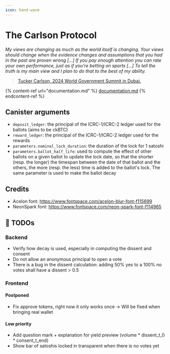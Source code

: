 ```yaml
---
icon: hand-wave
---
```


# The Carlson Protocol

_My views are changing as much as the world itself is changing. Your views should change when the evidence changes and assumptions that you had in the past are proven wrong \[...] If you pay enough attention you can rate your own performance, just as if you're betting on sports \[...] To tell the truth is my main view and I plan to do that to the best of my ability._

> [Tucker Carlson, 2024 World Government Summit in Dubai.](https://youtu.be/mMXikZM\_O80?si=bSkrQ0C2GeTJe7TV\&t=118)

{% content-ref url="documentation.md" %}
[documentation.md](documentation.md)
{% endcontent-ref %}

## Canister arguments

* `deposit_ledger`: the principal of the ICRC-1/ICRC-2 ledger used for the ballots (aims to be ckBTC)
* `reward_ledger`: the principal of the ICRC-1/ICRC-2 ledger used for the rewards
* `parameters.nominal_lock_duration`: the duration of the lock for 1 satoshi
* `parameters.ballot_half_life`: used to compute the effect of other ballots on a given ballot to update the lock date, so that the shorter (resp. the longer) the timespan between the date of that ballot and the others, the more (resp. the less) time is added to the ballot's lock. The same parameter is used to make the ballot decay

## Credits

* Acelon font: https://www.fontspace.com/acelon-blur-font-f115699
* NeonSpark font: https://www.fontspace.com/neon-spark-font-f114965

## 🚧 TODOs

### Backend

* Verify how decay is used, especially in computing the dissent and consent
* Do not allow an anonymous principal to open a vote
* There is a bug in the dissent calculation: adding 50% yes to a 100% no votes shall have a dissent > 0.5

### Frontend

#### Postponed

* Fix approve tokens, right now it only works once -> Will be fixed when bringing real wallet

#### Low priority

* Add question mark + explanation for yield preview (volume \* dissent\_t\_0 \* consent\_t\_end)
* Show bar of satoshis locked in transparent when there is no votes yet
